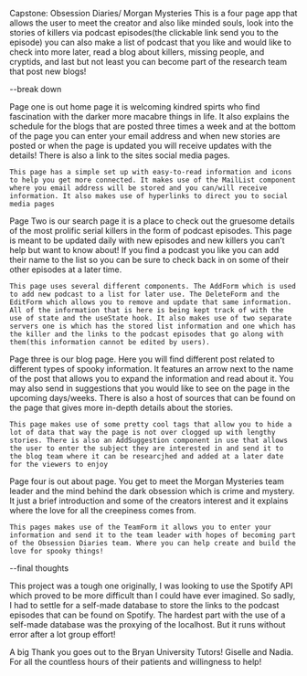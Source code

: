 Capstone: Obsession Diaries/ Morgan Mysteries
This is a four page app that allows the user to meet the creator and also like minded souls, look into the stories of killers via podcast episodes(the clickable link send you to the episode) you can also make a list of podcast that you like and would like to check into more later, read a blog about killers, missing people, and cryptids, and last but not least you can become part of the research team that post new blogs!


--break down

Page one is out home page it is welcoming kindred spirts who find fascination with the darker more macabre things in life. It also explains the schedule for the blogs that are posted three times a week and at the bottom of the page you can enter your email address and when new stories are posted or when the page is updated you will receive updates with the details! There is also a link to the sites social media pages.  

	This page has a simple set up with easy-to-read information and icons to help you get more connected. It makes use of the MailList component where you email address will be stored and you can/will receive information. It also makes use of hyperlinks to direct you to social media pages 

Page Two is our search page it is a place to check out the gruesome details of the most prolific serial killers in the form of podcast episodes. This page is meant to be updated daily with new episodes and new killers you can’t help but want to know about! If you find a podcast you like you can add their name to the list so you can be sure to check back in on some of their other episodes at a later time. 

    This page uses several different components. The AddForm which is used to add new podcast to a list for later use. The DeleteForm and the EditForm which allows you to remove and update that same information. All of the information that is here is being kept track of with the use of state and the useState hook. It also makes use of two separate servers one is which has the stored list information and one which has the killer and the links to the podcast episodes that go along with them(this information cannot be edited by users). 

 

Page three is our blog page. Here you will find different post related to different types of spooky information. It features an arrow next to the name of the post that allows you to expand the information and read about it. You may also send in suggestions that you would like to see on the page in the upcoming days/weeks. There is also a host of sources that can be found on the page that gives more in-depth details about the stories. 

    This page makes use of some pretty cool tags that allow you to hide a lot of data that way the page is not over clogged up with lengthy stories. There is also an AddSuggestion component in use that allows the user to enter the subject they are interested in and send it to the blog team where it can be researcjhed and added at a later date for the viewers to enjoy 

 

Page four is out about page. You get to meet the Morgan Mysteries team leader and the mind behind the dark obsession which is crime and mystery. It just a brief introduction and some of the creators interest and it explains where the love for all the creepiness comes from. 

    This pages makes use of the TeamForm it allows you to enter your information and send it to the team leader with hopes of becoming part of the Obsession Diaries team. Where you can help create and build the love for spooky things! 


--final thoughts 

This project was a tough one originally, I was looking to use the Spotify API which proved to be more difficult than I could have ever imagined. So sadly, I had to settle for a self-made database to store the links to the podcast episodes that can be found on Spotify. The hardest part with the use of a self-made database was the proxying of the localhost. But it runs without error after a lot group effort! 




A big Thank you goes out to the Bryan University Tutors! Giselle and Nadia. For all the countless hours of their patients and willingness to help! 





<!-- # Getting Started with Create React App

This project was bootstrapped with [Create React App](https://github.com/facebook/create-react-app).

## Available Scripts

In the project directory, you can run:

### `npm start`

Runs the app in the development mode.\
Open [http://localhost:3000](http://localhost:3000) to view it in your browser.

The page will reload when you make changes.\
You may also see any lint errors in the console.

### `npm test`

Launches the test runner in the interactive watch mode.\
See the section about [running tests](https://facebook.github.io/create-react-app/docs/running-tests) for more information.

### `npm run build`

Builds the app for production to the `build` folder.\
It correctly bundles React in production mode and optimizes the build for the best performance.

The build is minified and the filenames include the hashes.\
Your app is ready to be deployed!

See the section about [deployment](https://facebook.github.io/create-react-app/docs/deployment) for more information.

### `npm run eject`

**Note: this is a one-way operation. Once you `eject`, you can't go back!**

If you aren't satisfied with the build tool and configuration choices, you can `eject` at any time. This command will remove the single build dependency from your project.

Instead, it will copy all the configuration files and the transitive dependencies (webpack, Babel, ESLint, etc) right into your project so you have full control over them. All of the commands except `eject` will still work, but they will point to the copied scripts so you can tweak them. At this point you're on your own.

You don't have to ever use `eject`. The curated feature set is suitable for small and middle deployments, and you shouldn't feel obligated to use this feature. However we understand that this tool wouldn't be useful if you couldn't customize it when you are ready for it.

## Learn More

You can learn more in the [Create React App documentation](https://facebook.github.io/create-react-app/docs/getting-started).

To learn React, check out the [React documentation](https://reactjs.org/).

### Code Splitting

This section has moved here: [https://facebook.github.io/create-react-app/docs/code-splitting](https://facebook.github.io/create-react-app/docs/code-splitting)

### Analyzing the Bundle Size

This section has moved here: [https://facebook.github.io/create-react-app/docs/analyzing-the-bundle-size](https://facebook.github.io/create-react-app/docs/analyzing-the-bundle-size)

### Making a Progressive Web App

This section has moved here: [https://facebook.github.io/create-react-app/docs/making-a-progressive-web-app](https://facebook.github.io/create-react-app/docs/making-a-progressive-web-app)

### Advanced Configuration

This section has moved here: [https://facebook.github.io/create-react-app/docs/advanced-configuration](https://facebook.github.io/create-react-app/docs/advanced-configuration)

### Deployment

This section has moved here: [https://facebook.github.io/create-react-app/docs/deployment](https://facebook.github.io/create-react-app/docs/deployment)

### `npm run build` fails to minify

This section has moved here: [https://facebook.github.io/create-react-app/docs/troubleshooting#npm-run-build-fails-to-minify](https://facebook.github.io/create-react-app/docs/troubleshooting#npm-run-build-fails-to-minify) -->
